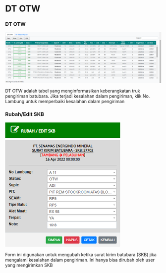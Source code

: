 # DT OTW

### DT OTW

![](../.gitbook/assets/dt-otw.PNG)

DT OTW adalah tabel yang menginformasikan keberangkatan truk pengiriman batubara. Jika terjadi kesalahan dalam pengiriman, klik No. Lambung untuk memperbaiki kesalahan dalam pengiriman

### Rubah/Edit SKB

![](<../.gitbook/assets/rubahedit-skb (1).PNG>)

Form ini digunakan untuk mengubah ketika surat kirim batubara (SKB) jika mengalami kesalahan dalam pengiriman. Ini hanya bisa dirubah oleh user yang mengirimkan SKB
